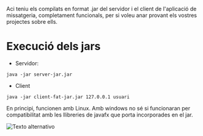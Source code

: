
Aci teniu els compilats en format .jar del servidor i el client de l'aplicació de missatgeria, completament funcionals, per si voleu anar provant els vostres projectes sobre ells.

# Execució dels jars

* Servidor:

```
java -jar server-jar.jar 
```

* Client

```
java -jar client-fat-jar.jar 127.0.0.1 usuari
```

En principi, funcionen amb Linux. Amb windows no sé si funcionaran per compatibilitat amb les llibreries de javafx que porta incorporades en el jar.

![Texto alternativo](C:\Users\TESTER\Downloads\cloud.png)
